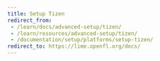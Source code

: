 ```yaml
---
title: Setup Tizen
redirect_from:
 - /learn/docs/advanced-setup/tizen/
 - /learn/resources/advanced-setup/tizen/
 - /documentation/setup/platforms/setup-tizen/
redirect_to: https://lime.openfl.org/docs/
---
```

